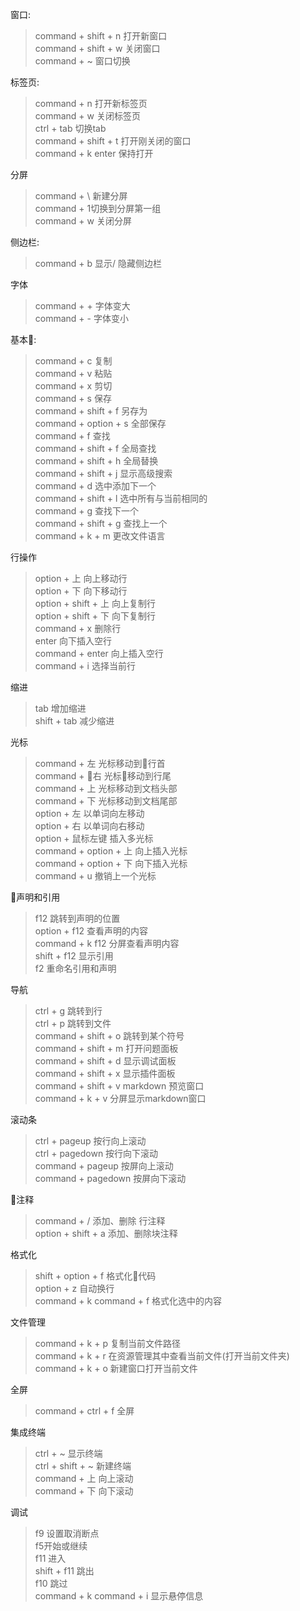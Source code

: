 窗口:  
>command + shift + n 打开新窗口  
>command + shift + w 关闭窗口  
>command + ~ 窗口切换

标签页:  
>command + n 打开新标签页    
>command + w 关闭标签页  
>ctrl + tab 切换tab  
>command + shift + t 打开刚关闭的窗口  
>command + k enter 保持打开  


分屏
>command + \ 新建分屏  
>command + 1切换到分屏第一组  
>command + w 关闭分屏

侧边栏:
>command + b 显示/ 隐藏侧边栏

字体
> command + + 字体变大  
> command + - 字体变小

基本:
> command + c 复制  
> command + v 粘贴  
> command + x 剪切  
> command + s 保存  
> command + shift + f 另存为  
> command + option + s 全部保存  
> command + f 查找  
> command + shift + f 全局查找  
> command + shift + h 全局替换  
> command + shift + j 显示高级搜索  
> command + d 选中添加下一个  
> command + shift + l 选中所有与当前相同的  
> command + g 查找下一个  
> command + shift + g 查找上一个  
> command + k + m 更改文件语言

行操作
> option + 上 向上移动行  
> option + 下 向下移动行  
> option + shift + 上 向上复制行  
> option + shift + 下 向下复制行  
> command + x 删除行  
> enter 向下插入空行  
> command + enter 向上插入空行  
> command + i 选择当前行  


缩进
> tab 增加缩进  
> shift + tab 减少缩进  

光标
> command + 左 光标移动到行首  
> command + 右 光标移动到行尾  
> command + 上 光标移动到文档头部  
> command + 下 光标移动到文档尾部  
> option + 左 以单词向左移动  
> option + 右 以单词向右移动  
> option + 鼠标左键  插入多光标  
> command + option + 上 向上插入光标  
> command + option + 下 向下插入光标  
> command + u 撤销上一个光标  

声明和引用
> f12   跳转到声明的位置   
> option + f12 查看声明的内容  
> command + k f12 分屏查看声明内容  
> shift + f12 显示引用    
> f2 重命名引用和声明  

导航
> ctrl + g 跳转到行  
> ctrl + p 跳转到文件  
> command + shift + o 跳转到某个符号  
>command + shift + m 打开问题面板  
>command + shift + d 显示调试面板  
>command + shift + x 显示插件面板  
>command + shift + v markdown 预览窗口  
>command + k + v 分屏显示markdown窗口

滚动条
> ctrl + pageup 按行向上滚动  
> ctrl + pagedown 按行向下滚动  
> command + pageup 按屏向上滚动  
> command + pagedown 按屏向下滚动  

注释
> command + /  添加、删除 行注释  
> option + shift + a 添加、删除块注释


格式化
> shift + option + f 格式化代码  
> option + z 自动换行  
> command + k command + f 格式化选中的内容

文件管理
> command + k + p 复制当前文件路径  
> command + k + r 在资源管理其中查看当前文件(打开当前文件夹)  
> command + k + o 新建窗口打开当前文件

全屏  
>command + ctrl + f 全屏  

集成终端
>ctrl + ~ 显示终端  
> ctrl + shift + ~ 新建终端  
> command + 上 向上滚动  
> command + 下 向下滚动  

调试
>f9 设置取消断点    
> f5开始或继续  
> f11 进入  
> shift + f11 跳出  
> f10 跳过  
> command + k command + i 显示悬停信息